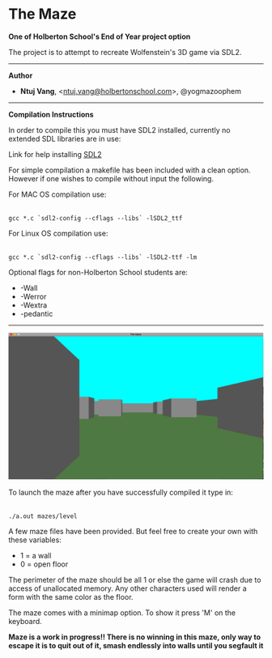 # The Maze

**One of Holberton School's End of Year project option**

The project is to attempt to recreate Wolfenstein's 3D game via SDL2.


---------------------------------------------
**Author**
- **Ntuj Vang**, \<ntuj.vang@holbertonschool.com>, @yogmazoophem
---------------------------------------------

**Compilation Instructions**

In order to compile this you must have SDL2 installed, currently no extended SDL libraries are in use:

Link for help installing <a href="https://wiki.libsdl.org/Installation">SDL2</a>

For simple compilation a makefile has been included with a clean option. However if one wishes to compile without input the following.

For MAC OS compilation use:
<pre><code>
gcc *.c `sdl2-config --cflags --libs` -lSDL2_ttf
</code></pre>

For Linux OS compilation use:
<pre><code>
gcc *.c `sdl2-config --cflags --libs` -lSDL2-ttf -lm
</code></pre>

Optional flags for non-Holberton School students are:
- -Wall
- -Werror
- -Wextra
- -pedantic

----------------------------------------
<img src = "https://github.com/ntujvang/holbertonschool-low_level_programming/blob/master/maze/pics/maze.png">

To launch the maze after you have successfully compiled it type in:
<pre><code>
./a.out mazes/level
</pre></code>
A few maze files have been provided. But feel free to create your own with these variables:
- 1 = a wall
- 0 = open floor

The perimeter of the maze should be all 1 or else the game will crash due to access of unallocated memory.
Any other characters used will render a form with the same color as the floor.

The maze comes with a minimap option. To show it press 'M' on the keyboard.

**Maze is a work in progress!! There is no winning in this maze, only way to escape it is to quit out of it, smash endlessly into walls until you segfault it**